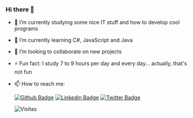 ### Hi there 👋

- 🔭 I’m currently studying some nice IT stuff and how to develop cool programs
- 🌱 I’m currently learning C#, JavaScript and Java
- 👯 I’m looking to collaborate on new projects
- ⚡ Fun fact: I study 7 to 9 hours per day and every day... actually, that's not fun
- 📫 How to reach me: 

  [![Github Badge](https://img.shields.io/badge/-Github-000?style=for-the-badge&logo=Github&logoColor=white&link=https://github.com/rafaefp)](https://github.com/rafaefp)
  [![Linkedin Badge](https://img.shields.io/badge/-LinkedIn-blue?style=for-the-badge&logo=Linkedin&logoColor=white&link=https://www.linkedin.com/in/rafapimentel/)](https://www.linkedin.com/in/rafapimentel/)
  [![Twitter Badge](https://img.shields.io/badge/-Twitter-1ca0f1?style=for-the-badge&labelColor=1ca0f1&logo=twitter&logoColor=white&link=https://twitter.com/orafaefp)](https://twitter.com/orafaefp)
  


  ![Visitas](https://visitor-badge.glitch.me/badge?page_id=rafaefp.rafaefp)

<!--
**rafaefp/rafaefp** is a ✨ _special_ ✨ repository because its `README.md` (this file) appears on your GitHub profile.

Here are some ideas to get you started:

- 🔭 I’m currently working on ...
- 🌱 I’m currently learning ...
- 👯 I’m looking to collaborate on ...
- 🤔 I’m looking for help with ...
- 💬 Ask me about ...
- 📫 How to reach me: ...
- 😄 Pronouns: ...
- ⚡ Fun fact: ...
-->
